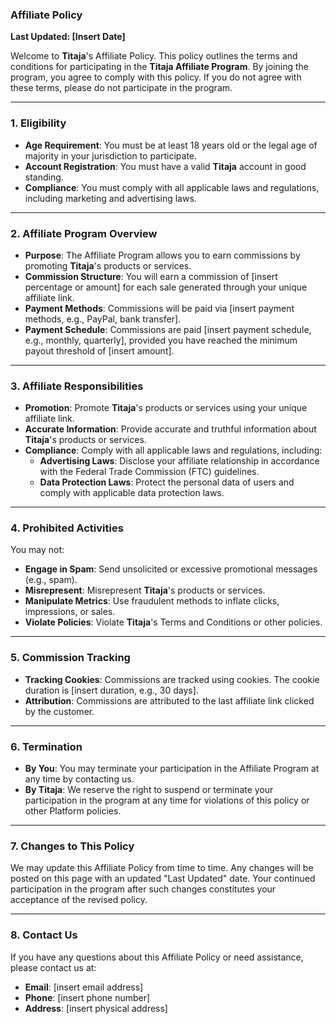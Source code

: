 ### **Affiliate Policy**

**Last Updated: [Insert Date]**

Welcome to **Titaja**'s Affiliate Policy. This policy outlines the terms and conditions for participating in the **Titaja Affiliate Program**. By joining the program, you agree to comply with this policy. If you do not agree with these terms, please do not participate in the program.

---

### **1. Eligibility**
- **Age Requirement**: You must be at least 18 years old or the legal age of majority in your jurisdiction to participate.
- **Account Registration**: You must have a valid **Titaja** account in good standing.
- **Compliance**: You must comply with all applicable laws and regulations, including marketing and advertising laws.

---

### **2. Affiliate Program Overview**
- **Purpose**: The Affiliate Program allows you to earn commissions by promoting **Titaja**'s products or services.
- **Commission Structure**: You will earn a commission of [insert percentage or amount] for each sale generated through your unique affiliate link.
- **Payment Methods**: Commissions will be paid via [insert payment methods, e.g., PayPal, bank transfer].
- **Payment Schedule**: Commissions are paid [insert payment schedule, e.g., monthly, quarterly], provided you have reached the minimum payout threshold of [insert amount].

---

### **3. Affiliate Responsibilities**
- **Promotion**: Promote **Titaja**'s products or services using your unique affiliate link.
- **Accurate Information**: Provide accurate and truthful information about **Titaja**'s products or services.
- **Compliance**: Comply with all applicable laws and regulations, including:
  - **Advertising Laws**: Disclose your affiliate relationship in accordance with the Federal Trade Commission (FTC) guidelines.
  - **Data Protection Laws**: Protect the personal data of users and comply with applicable data protection laws.

---

### **4. Prohibited Activities**
You may not:
- **Engage in Spam**: Send unsolicited or excessive promotional messages (e.g., spam).
- **Misrepresent**: Misrepresent **Titaja**'s products or services.
- **Manipulate Metrics**: Use fraudulent methods to inflate clicks, impressions, or sales.
- **Violate Policies**: Violate **Titaja**'s Terms and Conditions or other policies.

---

### **5. Commission Tracking**
- **Tracking Cookies**: Commissions are tracked using cookies. The cookie duration is [insert duration, e.g., 30 days].
- **Attribution**: Commissions are attributed to the last affiliate link clicked by the customer.

---

### **6. Termination**
- **By You**: You may terminate your participation in the Affiliate Program at any time by contacting us.
- **By Titaja**: We reserve the right to suspend or terminate your participation in the program at any time for violations of this policy or other Platform policies.

---

### **7. Changes to This Policy**
We may update this Affiliate Policy from time to time. Any changes will be posted on this page with an updated "Last Updated" date. Your continued participation in the program after such changes constitutes your acceptance of the revised policy.

---

### **8. Contact Us**
If you have any questions about this Affiliate Policy or need assistance, please contact us at:
- **Email**: [insert email address]
- **Phone**: [insert phone number]
- **Address**: [insert physical address]